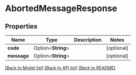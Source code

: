 # AbortedMessageResponse

## Properties

Name | Type | Description | Notes
------------ | ------------- | ------------- | -------------
**code** | Option<**String**> |  | [optional]
**message** | Option<**String**> |  | [optional]

[[Back to Model list]](../README.md#documentation-for-models) [[Back to API list]](../README.md#documentation-for-api-endpoints) [[Back to README]](../README.md)


